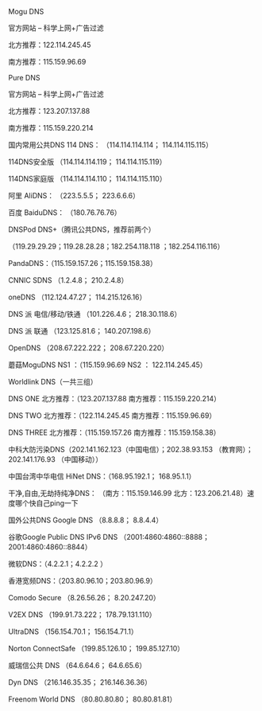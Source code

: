 Mogu DNS

官方网站 – 科学上网+广告过滤

北方推荐：122.114.245.45

南方推荐：115.159.96.69

Pure DNS

官方网站 – 科学上网+广告过滤

北方推荐：123.207.137.88

南方推荐：115.159.220.214

国内常用公共DNS
114 DNS： （114.114.114.114；    114.114.115.115）

114DNS安全版 （114.114.114.119； 114.114.115.119）

114DNS家庭版 （114.114.114.110； 114.114.115.110）

阿里 AliDNS： （223.5.5.5；    223.6.6.6）

百度 BaiduDNS： （180.76.76.76）

DNSPod DNS+（腾讯公共DNS，推荐前两个）

（119.29.29.29；119.28.28.28；182.254.118.118 ；182.254.116.116）

PandaDNS：（115.159.157.26；115.159.158.38）

CNNIC SDNS    （1.2.4.8；   210.2.4.8）

oneDNS    （112.124.47.27；   114.215.126.16）

DNS 派 电信/移动/铁通    （101.226.4.6；  218.30.118.6）

DNS 派 联通    （123.125.81.6； 140.207.198.6）

OpenDNS     （208.67.222.222； 208.67.220.220）

蘑菇MoguDNS    NS1 ：（115.159.96.69   NS2 ： 122.114.245.45）

Worldlink DNS（一共三组）

DNS ONE   北方推荐：（123.207.137.88    南方推荐：115.159.220.214）

DNS TWO   北方推荐：（122.114.245.45    南方推荐：115.159.96.69）

DNS THREE    北方推荐：（115.159.157.26    南方推荐：115.159.158.38）

中科大防污染DNS（202.141.162.123（中国电信）；202.38.93.153 （教育网）；202.141.176.93 （中国移动））

中国台湾中华电信 HiNet DNS：（168.95.192.1；  168.95.1.1）

干净,自由,无劫持纯净DNS：   （南方：115.159.146.99   北方：123.206.21.48）速度哪个快自己ping一下

国外公共DNS
Google DNS     （8.8.8.8；    8.8.4.4）

谷歌Google Public DNS IPv6 DNS    （2001:4860:4860::8888； 2001:4860:4860::8844）

微软DNS：（4.2.2.1；4.2.2.2   ）

香港宽频DNS：（203.80.96.10；203.80.96.9）

Comodo Secure   （8.26.56.26； 8.20.247.20）

V2EX DNS （199.91.73.222； 178.79.131.110）

UltraDNS   （156.154.70.1； 156.154.71.1）

Norton ConnectSafe   （199.85.126.10； 199.85.127.10）

威瑞信公共 DNS    （64.6.64.6；  64.6.65.6）

Dyn DNS   （216.146.35.35； 216.146.36.36）

Freenom World DNS  （80.80.80.80； 80.80.81.81）

